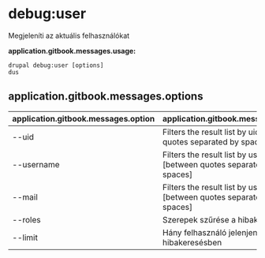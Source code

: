 # debug:user
Megjeleníti az aktuális felhasználókat

**application.gitbook.messages.usage:**
```
drupal debug:user [options]
dus
```

## application.gitbook.messages.options
application.gitbook.messages.option | application.gitbook.messages.details
-------|-------------
--uid | Filters the result list by uids [between quotes separated by spaces]
--username | Filters the result list by usernames [between quotes separated by spaces]
--mail | Filters the result list by user's e-mail [between quotes separated by spaces]
--roles | Szerepek szűrése a hibakereséshez
--limit | Hány felhasználó jelenjen meg a hibakeresésben
